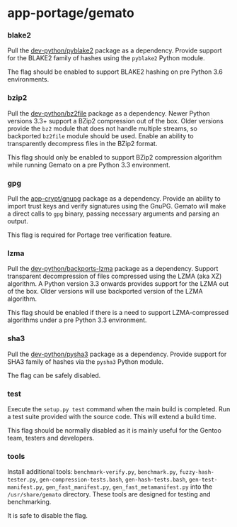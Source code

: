 # app-portage/gemato

### blake2
Pull the [dev-python/pyblake2](../dev-python/pyblake2.md) package as a dependency. Provide support for the BLAKE2 family of hashes using the `pyblake2` Python module.

The flag should be enabled to support BLAKE2 hashing on pre Python 3.6 environments.

### bzip2
Pull the [dev-python/bz2file](../dev-python/bz2file.md) package as a dependency. Newer Python versions 3.3+ support a BZip2 compression out of the box. Older versions provide the `bz2` module that does not handle multiple streams, so backported `bz2file` module should be used. Enable an ability to transparently decompress files in the BZip2 format.

This flag should only be enabled to support BZip2 compression algorithm while running Gemato on a pre Python 3.3 environment.

### gpg
Pull the [app-crypt/gnupg](../app-crypt/gnupg.md) package as a dependency. Provide an ability to import trust keys and verify signatures using the GnuPG. Gemato will make a direct calls to `gpg` binary, passing necessary arguments and parsing an output.

This flag is required for Portage tree verification feature.

### lzma
Pull the [dev-python/backports-lzma](../dev-python/backports-lzma.md) package as a dependency. Support transparent decompression of files compressed using the LZMA (aka XZ) algorithm. A Python version 3.3 onwards provides support for the LZMA out of the box. Older versions will use backported version of the LZMA algorithm.

This flag should be enabled if there is a need to support LZMA-compressed algorithms under a pre Python 3.3 environment.

### sha3
Pull the [dev-python/pysha3](../dev-python/pysha3.md) package as a dependency. Provide support for SHA3 family of hashes via the `pysha3` Python module.

The flag can be safely disabled.

### test
Execute the `setup.py test` command when the main build is completed. Run a test suite provided with the source code. This will extend a build time.

This flag should be normally disabled as it is mainly useful for the Gentoo team, testers and developers.

### tools
Install additional tools: `benchmark-verify.py`, `benchmark.py`, `fuzzy-hash-tester.py`, `gen-compression-tests.bash`, `gen-hash-tests.bash`, `gen-test-manifest.py`, `gen_fast_manifest.py`, `gen_fast_metamanifest.py` into the `/usr/share/gemato` directory. These tools are designed for testing and benchmarking.

It is safe to disable the flag.

